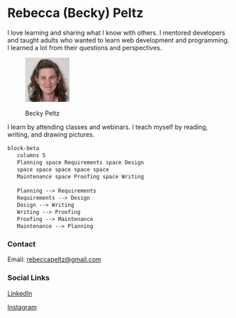 # Rebecca (Becky) Peltz

I love learning and sharing what I know with others. I mentored developers and taught adults who wanted to learn web development and programming. I learned a lot from their questions and perspectives. &#x20;

<figure><img src=".gitbook/assets/becky_li.jpeg" alt="" width="100"><figcaption><p>Becky Peltz</p></figcaption></figure>

I learn by attending classes and webinars. I teach myself by reading, writing, and drawing pictures.&#x20;

```mermaid
block-beta
   columns 5
   Planning space Requirements space Design
   space space space space space
   Maintenance space Proofing space Writing

   Planning --> Requirements
   Requirements --> Design
   Design --> Writing
   Writing --> Proofing
   Proofing --> Maintenance
   Maintenance --> Planning
```

###

### Contact

Email: [rebeccapeltz@gmail.com](mailto:rebeccapeltz@gmail.com)

### Social Links

[LinkedIn](https://www.linkedin.com/in/rebeccapeltz/)

[Instagram](https://www.instagram.com/rebeccapeltz/)

